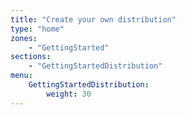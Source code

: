 ```yaml
---
title: "Create your own distribution"
type: "home"
zones:
    - "GettingStarted"
sections:
    - "GettingStartedDistribution"
menu:
    GettingStartedDistribution:
        weight: 30
---
```


